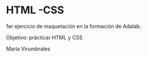 # HTML -CSS

1er ejercicio de maquetación en la formación de Adalab.


Objetivo: prácticar HTML y CSS

María Virumbrales
